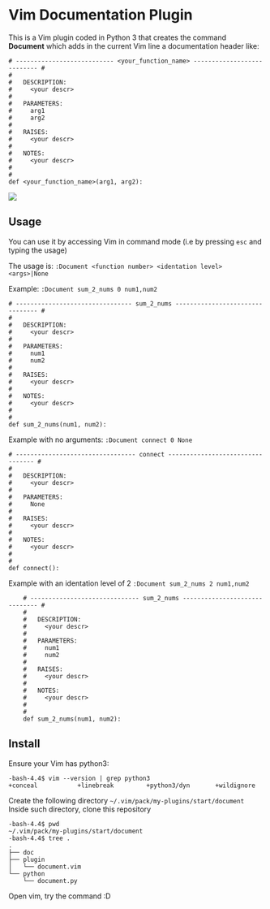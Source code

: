 # Vim Documentation Plugin
This is a Vim plugin coded in Python 3 that creates the command **Document** which adds in the current Vim line a documentation header like:

```
# --------------------------- <your_function_name> --------------------------- #
#
#   DESCRIPTION:
#     <your descr>
#
#   PARAMETERS:
#     arg1
#     arg2
#
#   RAISES:
#     <your descr>
#
#   NOTES:
#     <your descr>
#
#
def <your_function_name>(arg1, arg2):
```
![](https://github.com/AbrahamGarcia240/VimDocumentationPlugin/blob/master/Screen%20Recording%202022-07-10%20at%2016.50.57.gif)



## Usage

You can use it by accessing Vim in command mode (i.e by pressing `esc` and typing the usage)

The usage is:
`:Document <function number> <identation level> <args>|None`

Example:
`:Document sum_2_nums 0 num1,num2`

```
# -------------------------------- sum_2_nums -------------------------------- #
#
#   DESCRIPTION:
#     <your descr>
#
#   PARAMETERS:
#     num1
#     num2
#
#   RAISES:
#     <your descr>
#
#   NOTES:
#     <your descr>
#
#
def sum_2_nums(num1, num2):
```
Example with no arguments:
`:Document connect 0 None`

```
# --------------------------------- connect --------------------------------- #
#
#   DESCRIPTION:
#     <your descr>
#
#   PARAMETERS:
#     None
#
#   RAISES:
#     <your descr>
#
#   NOTES:
#     <your descr>
#
#
def connect():
```
Example with an identation level of 2
`:Document sum_2_nums 2 num1,num2`

```
    # ------------------------------ sum_2_nums ------------------------------ #
    #
    #   DESCRIPTION:
    #     <your descr>
    #
    #   PARAMETERS:
    #     num1
    #     num2
    #
    #   RAISES:
    #     <your descr>
    #
    #   NOTES:
    #     <your descr>
    #
    #
    def sum_2_nums(num1, num2):
```
## Install
Ensure your Vim has python3:
```
-bash-4.4$ vim --version | grep python3
+conceal           +linebreak         +python3/dyn       +wildignore
```

Create the following directory
`~/.vim/pack/my-plugins/start/document`
Inside such directory, clone this repository
```
-bash-4.4$ pwd
~/.vim/pack/my-plugins/start/document
-bash-4.4$ tree .
.
├── doc
├── plugin
│   └── document.vim
└── python
    └── document.py
```

Open vim, try the command :D
